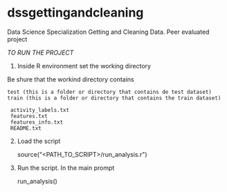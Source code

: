 # dssgettingandcleaning

Data Science Specialization Getting and Cleaning Data. 
Peer evaluated project


*TO RUN THE PROJECT*

1) Inside R environment set the working directory

Be shure that the workind directory contains

    test (this is a folder or directory that contains de test dataset)
    train (this is a folder or directory that contains the train dataset)
   
     activity_labels.txt
	 features.txt
	 features_info.txt
	 README.txt
	 

2) Load the script 

    source("<PATH_TO_SCRIPT>/run_analysis.r")
	
	
3) Run the script.   In the main prompt 

	run_analysis()
   
   
   